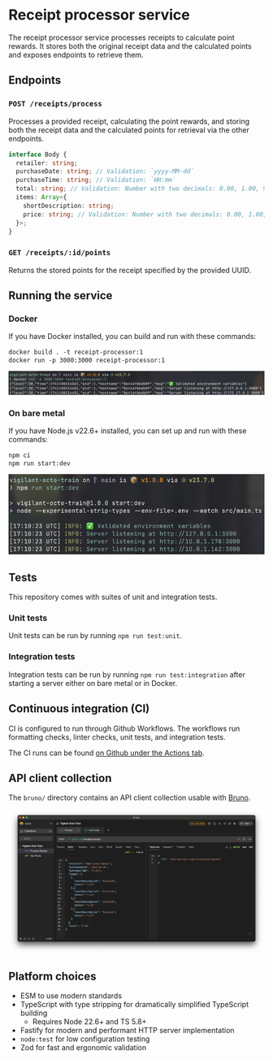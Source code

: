 # Receipt processor service

The receipt processor service processes receipts to calculate point rewards. It
stores both the original receipt data and the calculated points and exposes
endpoints to retrieve them.

## Endpoints

### `POST /receipts/process`

Processes a provided receipt, calculating the point rewards, and storing both
the receipt data and the calculated points for retrieval via the other
endpoints.

```typescript
interface Body {
  retailer: string;
  purchaseDate: string; // Validation: `yyyy-MM-dd`
  purchaseTime: string; // Validation: `HH:mm`
  total: string; // Validation: Number with two decimals: 0.00, 1.00, 999.99
  items: Array<{
    shortDescription: string;
    price: string; // Validation: Number with two decimals: 0.00, 1.00, 999.99
  }>;
}
```

### `GET /receipts/:id/points`

Returns the stored points for the receipt specified by the provided UUID.

## Running the service

### Docker

If you have Docker installed, you can build and run with these commands:

```
docker build . -t receipt-processor:1
docker run -p 3000:3000 receipt-processor:1
```

![Screenshot of the application running in Docker.](docs/screenshot-container.png)

### On bare metal

If you have Node.js v22.6+ installed, you can set up and run with these commands:

```shell
npm ci
npm run start:dev
```

![Screenshot of the application running on bare metal.](docs/screenshot-local.png)

## Tests

This repository comes with suites of unit and integration tests.

### Unit tests

Unit tests can be run by running `npm run test:unit`.

### Integration tests

Integration tests can be run by running `npm run test:integration` after
starting a server either on bare metal or in Docker.

## Continuous integration (CI)

CI is configured to run through Github Workflows. The workflows run formatting
checks, linter checks, unit tests, and integration tests.

The CI runs can be found [on Github under the Actions tab][gh-actions].

## API client collection

The `bruno/` directory contains an API client collection usable with [Bruno][bruno].

![Screenshot of the provided Bruno collection.](docs/screenshot-bruno.png)

## Platform choices

- ESM to use modern standards
- TypeScript with type stripping for dramatically simplified TypeScript building
  - Requires Node 22.6+ and TS 5.8+
- Fastify for modern and performant HTTP server implementation
- `node:test` for low configuration testing
- Zod for fast and ergonomic validation

[gh-actions]: https://github.com/keawade/vigilant-octo-train/actions
[bruno]: https://www.usebruno.com/
